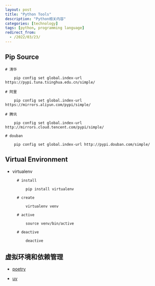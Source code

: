 ```yaml
---
layout: post
title: "Python Tools"
description: "Python相关内容"
categories: [technology]
tags: [python, programming language]
redirect_from:
  - /2022/03/23/
---
```

## Pip Source
```
# 清华

    pip config set global.index-url https://pypi.tuna.tsinghua.edu.cn/simple/

# 阿里

    pip config set global.index-url https://mirrors.aliyun.com/pypi/simple/

# 腾讯

    pip config set global.index-url http://mirrors.cloud.tencent.com/pypi/simple/

# douban

    pip config set global.index-url http://pypi.douban.com/simple/
```

## Virtual Environment
- virtualenv  

  ```
    # install

        pip install virtualenv

    # create

        virtualenv venv

    # active

        source venv/bin/active

    # deactive

        deactive
  ```

## 虚拟环境和依赖管理

- [poetry](https://python-poetry.org/)

- [uv](https://github.com/astral-sh/uv)